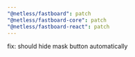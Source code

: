 ```yaml
---
"@netless/fastboard": patch
"@netless/fastboard-core": patch
"@netless/fastboard-react": patch
---
```


fix: should hide mask button automatically
